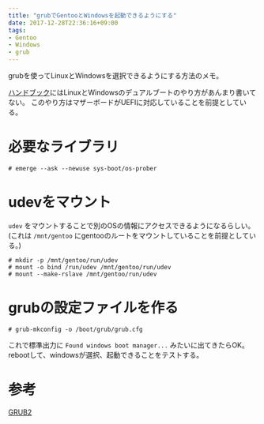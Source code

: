 ```yaml
---
title: "grubでGentooとWindowsを起動できるようにする"
date: 2017-12-28T22:36:16+09:00
tags:
- Gentoo
- Windows
- grub
---
```


grubを使ってLinuxとWindowsを選択できるようにする方法のメモ。

<!--more-->

[ハンドブック](https://wiki.gentoo.org/wiki/Handbook:AMD64/Installation/Bootloader/ja)にはLinuxとWindowsのデュアルブートのやり方があんまり書いてない。
このやり方はマザーボードがUEFIに対応していることを前提としている。

# 必要なライブラリ

```
# emerge --ask --newuse sys-boot/os-prober
```

# udevをマウント

`udev` をマウントすることで別のOSの情報にアクセスできるようになるらしい。
(これは `/mnt/gentoo` にgentooのルートをマウントしていることを前提としている。)

```
# mkdir -p /mnt/gentoo/run/udev
# mount -o bind /run/udev /mnt/gentoo/run/udev
# mount --make-rslave /mnt/gentoo/run/udev
```

# grubの設定ファイルを作る

```
# grub-mkconfig -o /boot/grub/grub.cfg
```

これで標準出力に `Found windows boot manager...` みたいに出てきたらOK。
rebootして、windowsが選択、起動できることをテストする。

# 参考
[GRUB2](https://wiki.gentoo.org/wiki/GRUB2/ja)
